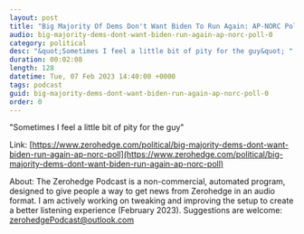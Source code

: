 ```yaml
---
layout: post
title: "Big Majority Of Dems Don't Want Biden To Run Again: AP-NORC Poll"
audio: big-majority-dems-dont-want-biden-run-again-ap-norc-poll-0
category: political
desc: "&quot;Sometimes I feel a little bit of pity for the guy&quot; "
duration: 00:02:08
length: 128
datetime: Tue, 07 Feb 2023 14:40:00 +0000
tags: podcast
guid: big-majority-dems-dont-want-biden-run-again-ap-norc-poll-0
order: 0
---
```

&quot;Sometimes I feel a little bit of pity for the guy&quot; 

Link: [https://www.zerohedge.com/political/big-majority-dems-dont-want-biden-run-again-ap-norc-poll](https://www.zerohedge.com/political/big-majority-dems-dont-want-biden-run-again-ap-norc-poll)

About: The Zerohedge Podcast is a non-commercial, automated program, designed to give people a way to get news from Zerohedge in an audio format.  I am actively working on tweaking and improving the setup to create a better listening experience (February 2023).  Suggestions are welcome: [zerohedgePodcast@outlook.com](mailto:zerohedgePodcast@outlook.com)